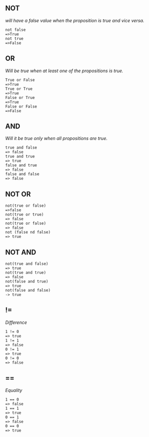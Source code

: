 
## NOT 

*will have a false value when the proposition is true and vice versa.*


	not false 
	=>True
	not true  
	=>False

## OR 

*Will be true when at least one of the propositions is true.*

	True or False 
	=>True
	True or True  
	=>True
	False or True 
	=>True
	False or False  
	=>False

## AND 

*Will it be true only when all propositions are true.*

	true and false
	=> false
	true and true
	=> true
	false and true
	=> false
	false and false
	=> false

## NOT OR

	not(true or false)
	=>false
	not(true or true)
	=> false
	not(true or false)
	=> false
	not (false nd false)
	=> true

## NOT AND 

	not(true and false)
	=> true
	not(true and true)
	=> false
	not(false and true)
	=> true
	not(false and false)
	-> true

## !=

*Difference*

	1 != 0
	=> true
	1 != 1
	=> false
	0 != 1
	=> true
	0 != 0 
	=> false

## ==

*Equality*

	1 == 0
	=> false
	1 == 1
	=> true
	0 == 1
	=> false
	0 == 0
	=> true
